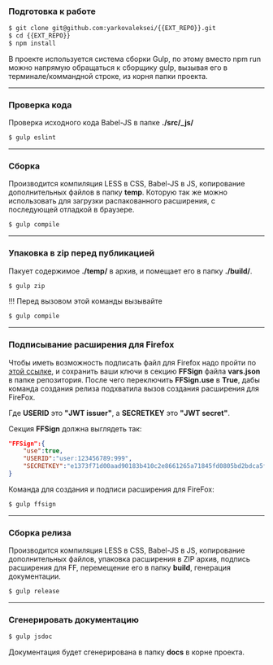 ### <a name="подготовка-к-работе"></a>Подготовка к работе



```bash
$ git clone git@github.com:yarkovaleksei/{{EXT_REPO}}.git
$ cd {{EXT_REPO}}
$ npm install
```

В проекте используется система сборки Gulp,
по этому вместо npm run можно напрямую обращаться к сборщику gulp,
вызывая его в терминале/коммандной строке, из корня папки проекта.

- - -
### <a name="проверка-кода"></a>Проверка кода

Проверка исходного кода Babel-JS в папке **./src/_js/**

```bash
$ gulp eslint
```

- - -
### <a name="сборка"></a>Сборка

Производится компиляция LESS в CSS, Babel-JS в JS, копирование дополнительных файлов
в папку **temp**.
Которую так же можно использовать для загрузки распакованного расширения,
с последующей отладкой в браузере.

```bash
$ gulp compile
```

- - -
### <a name="упаковка-в-zip-перед-публикацией"></a>Упаковка в zip перед публикацией

Пакует содержимое **./temp/** в архив, и помещает его в папку 
**./build/**.

```bash
$ gulp zip
```

!!! Перед вызовом этой команды вызывайте 
```bash
$ gulp compile
```

- - -
### <a name="подписывание-расширения-для-Firefox"></a>Подписывание расширения для Firefox

Чтобы иметь возможность подписать файл для Firefox надо пройти по [этой ссылке](https://addons.mozilla.org/en-US/developers/addon/api/key/), 
и сохранить ваши ключи в секцию **FFSign** файла **vars.json** в папке репозитория.
После чего переключить **FFSign.use** в **True**, дабы команда создания релиза подхватила вызов 
создания расширения для FireFox.

Где **USERID** это **"JWT issuer"**, а **SECRETKEY** это
**"JWT secret"**.

Секция **FFSign** должна выглядеть так:

```json
"FFSign":{
    "use":true,
    "USERID":"user:123456789:999",
    "SECRETKEY":"e1373f71d00aad90183b410c2e8661265a71845fd0805bd2bdca5fe66a635cfb"
}
```

Команда для создания и подписи расширения для FireFox:

```bash
$ gulp ffsign
```

- - -
### <a name="сборка-релиза"></a>Сборка релиза

Производится компиляция LESS в CSS, Babel-JS в JS, копирование дополнительных файлов,
упаковка расширения в ZIP архив, подпись расширения для FF,
перемещение его в папку **build**, генерация документации.


```bash
$ gulp release
```

- - -
### <a name="сгенерировать-документацию"></a>Сгенерировать документацию

```bash
$ gulp jsdoc
```
Документация будет сгенерирована в папку **docs** в корне проекта.
